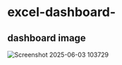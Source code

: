 # excel-dashboard-

## dashboard image 

![Screenshot 2025-06-03 103729](https://github.com/user-attachments/assets/85d8c67c-7a70-4e70-93d5-06249896caef)
